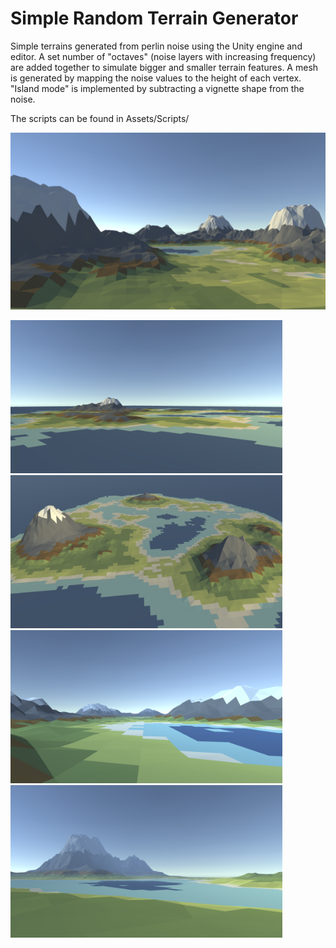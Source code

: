 # Simple Random Terrain Generator

Simple terrains generated from perlin noise using the Unity engine and editor. A set number of "octaves" 
(noise layers with increasing frequency) are added together to simulate bigger and smaller terrain features.
A mesh is generated by mapping the noise values to the height of each vertex. "Island mode" is implemented by subtracting
a vignette shape from the noise.

The scripts can be found in Assets/Scripts/

<img src="Screenshots/1.png" width="875">

<img src="Screenshots/3.png" width="435"> <img src="Screenshots/4.png" width="435">
<img src="Screenshots/5.png" width="435"> <img src="Screenshots/6.png" width="435">
